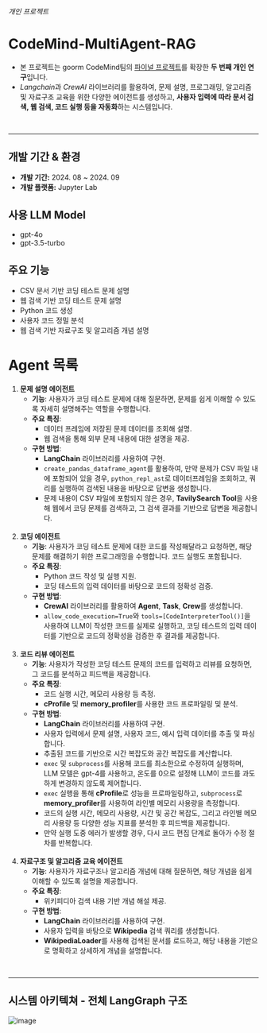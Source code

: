 ###### 개인 프로젝트

# CodeMind-MultiAgent-RAG
- 본 프로젝트는 goorm CodeMind팀의 [파이널 프로젝트](https://github.com/LimYeri/CodeMind_project)를 확장한 **두 번째 개인 연구**입니다.
- *Langchain*과 *CrewAI* 라이브러리를 활용하여, 문제 설명, 프로그래밍, 알고리즘 및 자료구조 교육을 위한 다양한 에이전트를 생성하고, **사용자 입력에 따라 문서 검색, 웹 검색, 코드 실행 등을 자동화**하는 시스템입니다.
<br>

---

## 개발 기간 & 환경
- **개발 기간:** 2024. 08 ~ 2024. 09
- **개발 플랫폼:** Jupyter Lab

## 사용 LLM Model
- gpt-4o
- gpt-3.5-turbo

## 주요 기능
- CSV 문서 기반 코딩 테스트 문제 설명
- 웹 검색 기반 코딩 테스트 문제 설명
- Python 코드 생성
- 사용자 코드 정밀 분석
- 웹 검색 기반 자료구조 및 알고리즘 개념 설명

# Agent 목록
1. **문제 설명 에이전트**
    - **기능**: 사용자가 코딩 테스트 문제에 대해 질문하면, 문제를 쉽게 이해할 수 있도록 자세히 설명해주는 역할을 수행합니다.
    - **주요 특징**:
        - 데이터 프레임에 저장된 문제 데이터를 조회해 설명.
        - 웹 검색을 통해 외부 문제 내용에 대한 설명을 제공.
    - **구현 방법**:
        - **LangChain** 라이브러리를 사용하여 구현.
        - `create_pandas_dataframe_agent`를 활용하여, 만약 문제가 CSV 파일 내에 포함되어 있을 경우, `python_repl_ast`로 데이터프레임을 조회하고, 쿼리를 실행하여 검색된 내용을 바탕으로 답변을 생성합니다.
        - 문제 내용이 CSV 파일에 포함되지 않은 경우, **TavilySearch Tool**을 사용해 웹에서 코딩 문제를 검색하고, 그 검색 결과를 기반으로 답변을 제공합니다.
        <br>
2. **코딩 에이전트**
    - **기능**: 사용자가 코딩 테스트 문제에 대한 코드를 작성해달라고 요청하면, 해당 문제를 해결하기 위한 프로그래밍을 수행합니다. 코드 실행도 포함됩니다.
    - **주요 특징**:
        - Python 코드 작성 및 실행 지원.
        - 코딩 테스트의 입력 데이터를 바탕으로 코드의 정확성 검증.
    - **구현 방법**:
        - **CrewAI** 라이브러리를 활용하여 **Agent**, **Task**, **Crew**를 생성합니다.
        - `allow_code_execution=True`와 `tools=[CodeInterpreterTool()]`을 사용하여 LLM이 작성한 코드를 실제로 실행하고, 코딩 테스트의 입력 데이터를 기반으로 코드의 정확성을 검증한 후 결과를 제공합니다.
        <br>
3. **코드 리뷰 에이전트**
    - **기능**: 사용자가 작성한 코딩 테스트 문제의 코드를 입력하고 리뷰를 요청하면, 그 코드를 분석하고 피드백을 제공합니다.
    - **주요 특징**:
        - 코드 실행 시간, 메모리 사용량 등 측정.
        - **cProfile** 및 **memory_profiler**를 사용한 코드 프로파일링 및 분석.
    - **구현 방법**:
        - **LangChain** 라이브러리를 사용하여 구현.
        - 사용자 입력에서 문제 설명, 사용자 코드, 예시 입력 데이터를 추출 및 파싱합니다.
        - 추출된 코드를 기반으로 시간 복잡도와 공간 복잡도를 계산합니다.
        - `exec` 및 `subprocess`를 사용해 코드를 최소한으로 수정하여 실행하며, LLM 모델은 gpt-4를 사용하고, 온도를 0으로 설정해 LLM이 코드를 과도하게 변경하지 않도록 제어합니다.
        - `exec` 실행을 통해 **cProfile**로 성능을 프로파일링하고, `subprocess`로 **memory_profiler**를 사용하여 라인별 메모리 사용량을 측정합니다.
        - 코드의 실행 시간, 메모리 사용량, 시간 및 공간 복잡도, 그리고 라인별 메모리 사용량 등 다양한 성능 지표를 분석한 후 피드백을 제공합니다.
        - 만약 실행 도중 에러가 발생할 경우, 다시 코드 편집 단계로 돌아가 수정 절차를 반복합니다.
      <br>
4. **자료구조 및 알고리즘 교육 에이전트** 
    - **기능**: 사용자가 자료구조나 알고리즘 개념에 대해 질문하면, 해당 개념을 쉽게 이해할 수 있도록 설명을 제공합니다.
    - **주요 특징**:
        - 위키피디아 검색 내용 기반 개념 해설 제공.
    - **구현 방법**:
        - **LangChain** 라이브러리를 사용하여 구현.
        - 사용자 입력을 바탕으로 **Wikipedia** 검색 쿼리를 생성합니다.
        - **WikipediaLoader**를 사용해 검색된 문서를 로드하고, 해당 내용을 기반으로 명확하고 상세하게 개념을 설명합니다.
<br>

---


## 시스템 아키텍쳐 - 전체 LangGraph 구조
![image](https://github.com/user-attachments/assets/ab5dd718-dbfa-4fd9-b233-f9802247680f)
